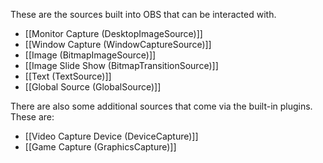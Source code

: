 These are the sources built into OBS that can be interacted with.

* [[Monitor Capture (DesktopImageSource)]]
* [[Window Capture (WindowCaptureSource)]]
* [[Image (BitmapImageSource)]]
* [[Image Slide Show (BitmapTransitionSource)]]
* [[Text (TextSource)]]
* [[Global Source (GlobalSource)]]

There are also some additional sources that come via the built-in plugins. These are:

* [[Video Capture Device (DeviceCapture)]]
* [[Game Capture (GraphicsCapture)]]